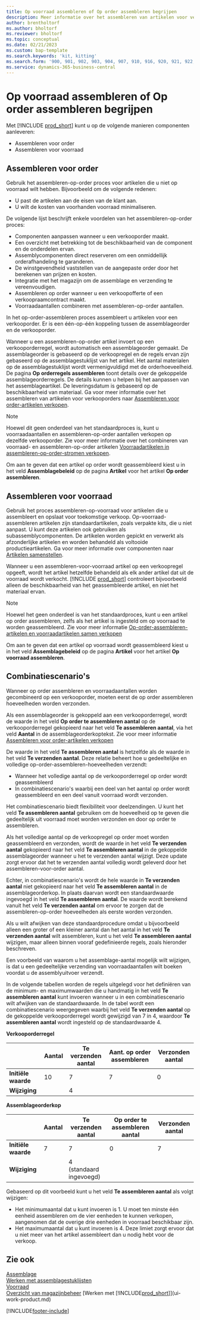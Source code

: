 ```yaml
---
title: Op voorraad assembleren of Op order assembleren begrijpen
description: Meer informatie over het assembleren van artikelen voor verkooporders of om op voorraad te houden voor toekomstige verkopen.
author: brentholtorf
ms.author: bholtorf
ms.reviewer: bholtorf
ms.topic: conceptual
ms.date: 02/21/2023
ms.custom: bap-template
ms.search.keywords: 'kit, kitting'
ms.search.form: '900, 901, 902, 903, 904, 907, 910, 916, 920, 921, 922, 923, 940, 941, 942, 930, 931, 932, 914, 915, 905'
ms.service: dynamics-365-business-central
---
```

# Op voorraad assembleren of Op order assembleren begrijpen

Met [!INCLUDE [prod_short](includes/prod_short.md)] kunt u op de volgende manieren componenten aanleveren:

* Assembleren voor order  
* Assembleren voor voorraad  

## Assembleren voor order

Gebruik het assembleren-op-order proces voor artikelen die u niet op voorraad wilt hebben. Bijvoorbeeld om de volgende redenen:

* U past de artikelen aan de eisen van de klant aan.
* U wilt de kosten van voorhanden voorraad minimaliseren.

De volgende lijst beschrijft enkele voordelen van het assembleren-op-order proces:  

* Componenten aanpassen wanneer u een verkooporder maakt.  
* Een overzicht met betrekking tot de beschikbaarheid van de component en de onderdelen ervan.  
* Assemblycomponenten direct reserveren om een onmiddellijk orderafhandeling te garanderen.  
* De winstgevendheid vaststellen van de aangepaste order door het berekenen van prijzen en kosten.  
* Integratie met het magazijn om de assemblage en verzending te vereenvoudigen.  
* Assembleren op order wanneer u een verkoopofferte of een verkoopraamcontract maakt.  
* Voorraadaantallen combineren met assembleren-op-order aantallen.  

In het op-order-assembleren proces assembleert u artikelen voor een verkooporder. Er is een één-op-één koppeling tussen de assemblageorder en de verkooporder.  

Wanneer u een assembleren-op-order artikel invoert op een verkooporderregel, wordt automatisch een assemblageorder gemaakt. De assemblageorder is gebaseerd op de verkoopregel en de regels ervan zijn gebaseerd op de assemblagestuklijst van het artikel. Het aantal materialen op de assemblagestuklijst wordt vermenigvuldigd met de orderhoeveelheid. De pagina **Op orderregels assembleren** toont details over de gekoppelde assemblageorderregels. De details kunnen u helpen bij het aanpassen van het assemblageartikel. De leveringsdatum is gebaseerd op de beschikbaarheid van materiaal. Ga voor meer informatie over het assembleren van artikelen voor verkooporders naar [Assembleren voor order-artikelen verkopen](assembly-how-to-sell-items-assembled-to-order.md).  

> [!NOTE]  
> Hoewel dit geen onderdeel van het standaardproces is, kunt u voorraadaantallen en assembleren-op-order aantallen verkopen op dezelfde verkooporder. Zie voor meer informatie over het combineren van voorraad- en assembleren-op-order artikelen [Voorraadartikelen in assembleren-op-order-stromen verkopen](assembly-how-to-sell-inventory-items-in-assemble-to-order-flows.md).  

Om aan te geven dat een artikel op order wordt geassembleerd kiest u in het veld **Assemblagebeleid** op de pagina **Artikel** voor het artikel **Op order assembleren**.  

## Assembleren voor voorraad

Gebruik het proces assembleren-op-voorraad voor artikelen die u assembleert en opslaat voor toekomstige verkoop. Op-voorraad-assembleren artikelen zijn standaardartikelen, zoals verpakte kits, die u niet aanpast. U kunt deze artikelen ook gebruiken als subassemblycomponenten. De artikelen worden gepickt en verwerkt als afzonderlijke artikelen en worden behandeld als voltooide productieartikelen. Ga voor meer informatie over componenten naar [Artikelen samenstellen](assembly-how-to-assemble-items.md).  

Wanneer u een assembleren-voor-voorraad artikel op een verkoopregel opgeeft, wordt het artikel hetzelfde behandeld als elk ander artikel dat uit de voorraad wordt verkocht. [!INCLUDE [prod_short](includes/prod_short.md)] controleert bijvoorbeeld alleen de beschikbaarheid van het geassembleerde artikel, en niet het materiaal ervan.  

> [!NOTE]  
> Hoewel het geen onderdeel is van het standaardproces, kunt u een artikel op order assembleren, zelfs als het artikel is ingesteld om op voorraad te worden geassembleerd. Zie voor meer informatie [Op-order-assembleren-artikelen en voorraadartikelen samen verkopen](assembly-how-to-sell-assemble-to-order-items-and-inventory-items-together.md)  

Om aan te geven dat een artikel op voorraad wordt geassembleerd kiest u in het veld **Assemblagebeleid** op de pagina **Artikel** voor het artikel **Op voorraad assembleren**.  

## Combinatiescenario's

Wanneer op order assembleren en voorraadaantallen worden gecombineerd op een verkooporder, moeten eerst de op order assembleren hoeveelheden worden verzonden.  

Als een assemblageorder is gekoppeld aan een verkooporderregel, wordt de waarde in het veld **Op order te assembleren aantal** op de verkooporderregel gekopieerd naar het veld **Te assembleren aantal**, via het veld **Aantal** in de assemblageorderkoptekst. Zie voor meer informatie [Assembleren voor order-artikelen verkopen](assembly-how-to-sell-items-assembled-to-order.md)  

De waarde in het veld **Te assembleren aantal** is hetzelfde als de waarde in het veld **Te verzenden aantal**. Deze relatie beheert hoe u gedeeltelijke en volledige op-order-assembleren-hoeveelheden verzendt:

* Wanneer het volledige aantal op de verkooporderregel op order wordt geassembleerd
* In combinatiescenario's waarbij een deel van het aantal op order wordt geassembleerd en een deel vanuit voorraad wordt verzonden.

Het combinatiescenario biedt flexibiliteit voor deelzendingen. U kunt het veld **Te assembleren aantal** gebruiken om de hoeveelheid op te geven die gedeeltelijk uit voorraad moet worden verzonden en door op order te assembleren.  

Als het volledige aantal op de verkoopregel op order moet worden geassembleerd en verzonden, wordt de waarde in het veld **Te verzenden aantal** gekopieerd naar het veld **Te assembleren aantal** in de gekoppelde assemblageorder wanneer u het te verzenden aantal wijzigt. Deze update zorgt ervoor dat het te verzenden aantal volledig wordt geleverd door het assembleren-voor-order aantal.  

Echter, in combinatiescenario's wordt de hele waarde in **Te verzenden aantal** niet gekopieerd naar het veld **Te assembleren aantal** in de assemblageorderkop. In plaats daarvan wordt een standaardwaarde ingevoegd in het veld **Te assembleren aantal**. De waarde wordt berekend vanuit het veld **Te verzenden aantal** om ervoor te zorgen dat de assembleren-op-order hoeveelheden als eerste worden verzonden.

Als u wilt afwijken van deze standaardprocedure omdat u bijvoorbeeld alleen een groter of een kleiner aantal dan het aantal in het veld **Te verzenden aantal** wilt assembleren, kunt u het veld **Te assembleren aantal** wijzigen, maar alleen binnen vooraf gedefinieerde regels, zoals hieronder beschreven.  

Een voorbeeld van waarom u het assemblage-aantal mogelijk wilt wijzigen, is dat u een gedeeltelijke verzending van voorraadaantallen wilt boeken voordat u de assemblyuitvoer verzendt.  

In de volgende tabellen worden de regels uitgelegd voor het definiëren van de minimum- en maximumwaarden die u handmatig in het veld **Te assembleren aantal** kunt invoeren wanneer u in een combinatiescenario wilt afwijken van de standaardwaarde. In de tabel wordt een combinatiescenario weergegeven waarbij het veld **Te verzenden aantal** op de gekoppelde verkooporderregel wordt gewijzigd van 7 in 4, waardoor **Te assembleren aantal** wordt ingesteld op de standaardwaarde 4.  

**Verkooporderregel**

|                | **Aantal** | **Te verzenden aantal** | **Aant. op order assembleren** | **Verzonden aantal** |
|----------------|--------------|------------------|-------------------------------|----------------------|
|**Initiële waarde**| 10          | 7                | 7                             | 0                    |
|**Wijziging**      |              | 4                |                               |                      |

**Assemblageorderkop**

|                | **Aantal** | **Te verzenden aantal** | **Op order te assembleren aantal** | **Verzonden aantal** |
|----------------|--------------|------------------|-------------------------------|----------------------|
|**Initiële waarde**| 7           | 7                | 0                             | 7                    |
|**Wijziging**      |              | 4 (standaard ingevoegd)|                         |                      |

Gebaseerd op dit voorbeeld kunt u het veld **Te assembleren aantal** als volgt wijzigen:  

* Het minimumaantal dat u kunt invoeren is 1. U moet ten minste één eenheid assembleren om de vier eenheden te kunnen verkopen, aangenomen dat de overige drie eenheden in voorraad beschikbaar zijn.  
* Het maximumaantal dat u kunt invoeren is 4. Deze limiet zorgt ervoor dat u niet meer van het artikel assembleert dan u nodig hebt voor de verkoop.  

## Zie ook

[Assemblage](assembly-assemble-items.md)  
[Werken met assemblagestuklijsten](assembly-how-work-assembly-boms.md)  
[Voorraad](inventory-manage-inventory.md)  
[Overzicht van magazijnbeheer](design-details-warehouse-management.md)
[Werken met [!INCLUDE[prod_short](includes/prod_short.md)]](ui-work-product.md)

[!INCLUDE[footer-include](includes/footer-banner.md)]
